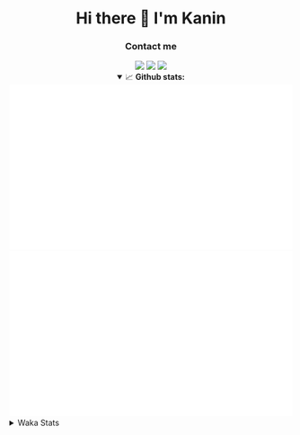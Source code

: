 <div align="center">
 <h1>Hi there 👋 I'm Kanin</h1>
 <h3>Contact me</h3>
 <a href="mailto:im@kanin.dev"><img src="https://img.shields.io/badge/gmail-%23D14836.svg?&style=for-the-badge&logo=gmail&logoColor=white"/></a>
 <a href="https://twitter.com/KaninDev"><img src="https://img.shields.io/badge/twitter-%231DA1F2.svg?&style=for-the-badge&logo=twitter&logoColor=white"/></a>
 <a href="https://www.linkedin.com/in/KaninDev"><img src="https://img.shields.io/badge/linkedin-%230077B5.svg?&style=for-the-badge&logo=linkedin&logoColor=white"/></a>
<details open>
  <summary>📈 <b>Github stats:</b></summary>
  <img src="https://github.com/Kanin/Kanin/blob/master/scripts/GitHubStats/generated/overview.svg"/>
  <img src="https://github.com/Kanin/Kanin/blob/master/scripts/GitHubStats/generated/languages.svg"/>
</details>
</div>

<details>
 <summary>Waka Stats</summary>

<!--START_SECTION:waka-->
![Profile Views](http://img.shields.io/badge/Profile%20Views-5-blue)

![Lines of code](https://img.shields.io/badge/From%20Hello%20World%20I%27ve%20Written-784140%20lines%20of%20code-blue)

**🐱 My Github Data** 

> 🏆 277 Contributions in the Year 2020
 > 
> 📦 4.5 kB Used in Github's Storage 
 > 
> 🚫 Not Opted to Hire
 > 
> 📜 6 Public Repositories
 > 
> 🔑 3 Private Repositories 

**I'm an Early 🐤** 

```text
🌞 Morning    92 commits     ███████░░░░░░░░░░░░░░░░░░   27.54% 
🌆 Daytime    108 commits    ████████░░░░░░░░░░░░░░░░░   32.34% 
🌃 Evening    73 commits     █████░░░░░░░░░░░░░░░░░░░░   21.86% 
🌙 Night      61 commits     ████░░░░░░░░░░░░░░░░░░░░░   18.26%

```
📅 **I'm Most Productive on Sunday** 

```text
Monday       65 commits     ████░░░░░░░░░░░░░░░░░░░░░   19.46% 
Tuesday      39 commits     ███░░░░░░░░░░░░░░░░░░░░░░   11.68% 
Wednesday    49 commits     ███░░░░░░░░░░░░░░░░░░░░░░   14.67% 
Thursday     29 commits     ██░░░░░░░░░░░░░░░░░░░░░░░   8.68% 
Friday       31 commits     ██░░░░░░░░░░░░░░░░░░░░░░░   9.28% 
Saturday     46 commits     ███░░░░░░░░░░░░░░░░░░░░░░   13.77% 
Sunday       75 commits     █████░░░░░░░░░░░░░░░░░░░░   22.46%

```


📊 **This Week I Spent My Time On** 

```text
⌚︎ Time Zone: America/New_York

💬 Programming Languages: 
Python                   10 hrs 7 mins       ███████████░░░░░░░░░░░░░░   45.66% 
JSX                      5 hrs 11 mins       █████░░░░░░░░░░░░░░░░░░░░   23.46% 
SCSS                     5 hrs 4 mins        █████░░░░░░░░░░░░░░░░░░░░   22.87% 
JavaScript               48 mins             █░░░░░░░░░░░░░░░░░░░░░░░░   3.66% 
virtualenv               36 mins             ░░░░░░░░░░░░░░░░░░░░░░░░░   2.72%

🔥 Editors: 
IntelliJ                 11 hrs 7 mins       ████████████░░░░░░░░░░░░░   50.24% 
PyCharm                  11 hrs 1 min        ████████████░░░░░░░░░░░░░   49.76%

🐱‍💻 Projects: 
Naila.py                 9 hrs 20 mins       ██████████░░░░░░░░░░░░░░░   42.16% 
powerfnr                 6 hrs 37 mins       ███████░░░░░░░░░░░░░░░░░░   29.89% 
Kanin                    4 hrs 1 min         ████░░░░░░░░░░░░░░░░░░░░░   18.16% 
TomsBot                  1 hr 40 mins        ██░░░░░░░░░░░░░░░░░░░░░░░   7.6% 
PowerRep                 27 mins             ░░░░░░░░░░░░░░░░░░░░░░░░░   2.1%

💻 Operating System: 
Linux                    22 hrs 9 mins       █████████████████████████   100.0%

```

**I Mostly Code in Python** 

```text
Python                   17 repos            ███████████████████░░░░░░   77.27% 
JavaScript               2 repos             ██░░░░░░░░░░░░░░░░░░░░░░░   9.09% 
Kotlin                   1 repos             █░░░░░░░░░░░░░░░░░░░░░░░░   4.55% 
HTML                     1 repos             █░░░░░░░░░░░░░░░░░░░░░░░░   4.55% 
Java                     1 repos             █░░░░░░░░░░░░░░░░░░░░░░░░   4.55%

```


**Timeline**

![Chart not found](https://github.com/Kanin/Kanin/blob/master/charts/bar_graph.png) 


<!--END_SECTION:waka-->
</details>
